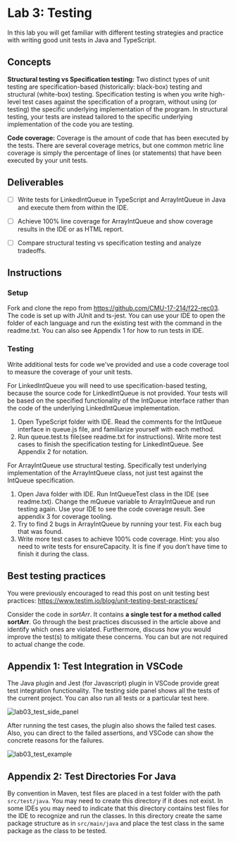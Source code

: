 # Lab 3: Testing

In this lab you will get familiar with different testing strategies and practice with writing good unit tests in Java and TypeScript.

## Concepts
**Structural testing vs Specification testing:** Two distinct types of unit testing are specification-based (historically: black-box) testing and structural (white-box) testing. Specification testing is when you write high-level test cases against the specification of a program, without using (or testing) the specific underlying implementation of the program. In structural testing, your tests are instead tailored to the specific underlying implementation of the code you are testing.

**Code coverage:** Coverage is the amount of code that has been executed by the tests. There are several coverage metrics, but one common metric line coverage is simply the percentage of lines (or statements) that have been executed by your unit tests. 

## Deliverables

- [ ] Write tests for LinkedIntQueue in TypeScript and ArrayIntQueue in Java and execute them from within the IDE.
- [ ] Achieve 100% line coverage for ArrayIntQueue and show coverage results in the IDE or as HTML report. 
- [ ] Compare structural testing vs specification testing and analyze tradeoffs. 


## Instructions

### Setup
Fork and clone the repo from https://github.com/CMU-17-214/f22-rec03.
The code is set up with JUnit and ts-jest. You can use your IDE to open the folder of each language and run the existing test with the command in the readme.txt. You can also see Appendix 1 for how to run tests in IDE. 


### Testing
Write additional tests for code we've provided and use a code coverage tool to measure the coverage of your unit tests. 

For LinkedIntQueue you will need to use specification-based testing, because the source code for LinkedIntQueue is not provided. Your tests will be based on the specified functionality of the IntQueue interface rather than the code of the underlying LinkedIntQueue implementation. 
1. Open TypeScript folder with IDE. Read the comments for the IntQueue interface in queue.js file, and familiarize yourself with each method. 
2. Run queue.test.ts file(see readme.txt for instructions). Write more test cases to finish the specification testing for LinkedIntQueue. See Appendix 2 for notation.

For ArrayIntQueue use structural testing. Specifically test underlying implementation of the ArrayIntQueue class, not just test against the IntQueue specification. 
1. Open Java folder with IDE. Run IntQueueTest class in the IDE (see readme.txt). Change the mQueue variable to ArrayIntQueue and run testing again. Use your IDE to see the code coverage result. See appendix 3 for coverage tooling. 
2. Try to find 2 bugs in ArrayIntQueue by running your test. Fix each bug that was found. 
3. Write more test cases to achieve 100% code coverage. Hint: you also need to write tests for ensureCapacity. It is fine if you don’t have time to finish it during the class.


## Best testing practices
You were previously encouraged to read this post on unit testing best practices: https://www.testim.io/blog/unit-testing-best-practices/

Consider the code in *sortArr*. It contains **a single test for a method called sortArr**. Go through the best practices discussed in the article above and identify which ones are violated. Furthermore, discuss how you would improve the test(s) to mitigate these concerns. You can but are not required to actual change the code.

## Appendix 1: Test Integration in VSCode
The Java plugin and Jest (for Javascript) plugin in VSCode provide great test integration functionality. The testing side panel shows all the tests of the current project. You can also run all tests or a particular test here.

![lab03_test_side_panel](../../f2023/images/lab03_test_side_panel.png)

After running the test cases, the plugin also shows the failed test cases. Also, you can direct to the failed assertions, and VSCode can show the concrete reasons for the failures.

![lab03_test_example](../../f2023/images/lab03_test_example.png)

## Appendix 2: Test Directories For Java
By convention in Maven, test files are placed in a test folder with the path `src/test/java`. You may need to create this directory if it does not exist. In some IDEs you may need to indicate that this directory contains test files for the IDE to recognize and run the classes. In this directory create the same package structure as in `src/main/java` and place the test class in the same package as the class to be tested. 
